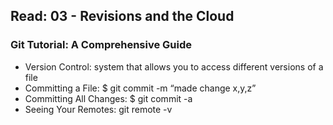 ## Read: 03 - Revisions and the Cloud

### Git Tutorial: A Comprehensive Guide
- Version Control: system that allows you to access different versions of a file
- Committing a File: $ git commit -m “made change x,y,z”
- Committing All Changes: $ git commit -a
- Seeing Your Remotes: git remote -v
